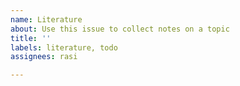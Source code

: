 ```yaml
---
name: Literature
about: Use this issue to collect notes on a topic
title: ''
labels: literature, todo
assignees: rasi

---
```



